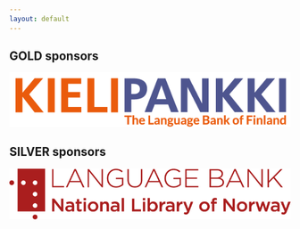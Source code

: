 ```yaml
---
layout: default
---
```



## GOLD sponsors

<a href="https://www.kielipankki.fi/language-bank/"><img src="images/KIELIPANKKI_logotxt_SU_EN.png" alt="Kielipankki Logo"/></a>

## SILVER sponsors

<a href="https://www.nb.no/en/forskning/sprakbanken/"><img src="images/sprakbanken_no_logo.png" alt="Språkbanken Logo"/></a>

